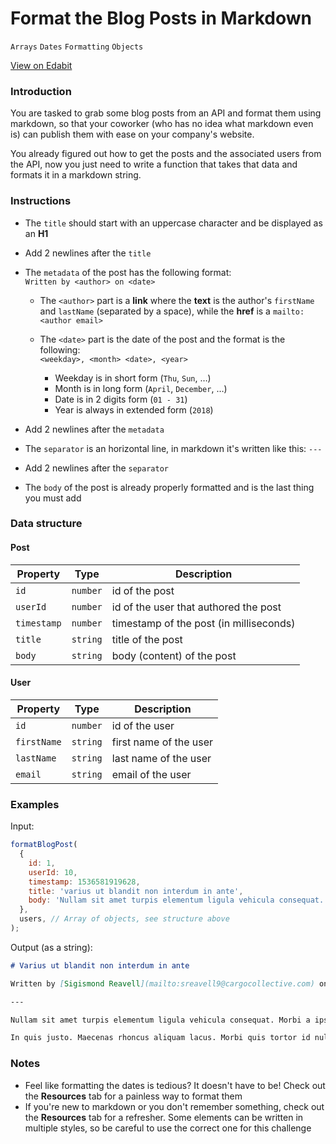 # Format the Blog Posts in Markdown

`Arrays` `Dates` `Formatting` `Objects`

[View on Edabit](https://edabit.com/challenge/MASwNDXR7dSii2QuS)

### Introduction

You are tasked to grab some blog posts from an API and format them using markdown, so that your coworker (who has no idea what markdown even is) can publish them with ease on your company's website.

You already figured out how to get the posts and the associated users from the API, now you just need to write a function that takes that data and formats it in a markdown string.

### Instructions

- The `title` should start with an uppercase character and be displayed as an **H1**

- Add 2 newlines after the `title`

- The `metadata` of the post has the following format:  
  `Written by <author> on <date>`

  - The `<author>` part is a **link** where the **text** is the author's `firstName` and `lastName` (separated by a space), while the **href** is a `mailto:<author email>`

  - The `<date>` part is the date of the post and the format is the following:  
    `<weekday>, <month> <date>, <year>`

    - Weekday is in short form (`Thu`, `Sun`, …)
    - Month is in long form (`April`, `December`, …)
    - Date is in 2 digits form (`01 - 31`)
    - Year is always in extended form (`2018`)

- Add 2 newlines after the `metadata`

- The `separator` is an horizontal line, in markdown it's written like this: `---`

- Add 2 newlines after the `separator`

- The `body` of the post is already properly formatted and is the last thing you must add

### Data structure

#### Post

| Property    | Type     | Description                             |
| ----------- | -------- | --------------------------------------- |
| `id`        | `number` | id of the post                          |
| `userId`    | `number` | id of the user that authored the post   |
| `timestamp` | `number` | timestamp of the post (in milliseconds) |
| `title`     | `string` | title of the post                       |
| `body`      | `string` | body (content) of the post              |

#### User

| Property    | Type     | Description            |
| ----------- | -------- | ---------------------- |
| `id`        | `number` | id of the user         |
| `firstName` | `string` | first name of the user |
| `lastName`  | `string` | last name of the user  |
| `email`     | `string` | email of the user      |

### Examples

Input:

```js
formatBlogPost(
  {
    id: 1,
    userId: 10,
    timestamp: 1536581919628,
    title: 'varius ut blandit non interdum in ante',
    body: 'Nullam sit amet turpis elementum ligula vehicula consequat. Morbi a ipsum. Integer a nibh.\n\nIn quis justo. Maecenas rhoncus aliquam lacus. Morbi quis tortor id nulla ultrices aliquet.',
  },
  users, // Array of objects, see structure above
);
```

Output (as a string):

```md
# Varius ut blandit non interdum in ante

Written by [Sigismond Reavell](mailto:sreavell9@cargocollective.com) on Mon, September 10, 2018

---

Nullam sit amet turpis elementum ligula vehicula consequat. Morbi a ipsum. Integer a nibh.

In quis justo. Maecenas rhoncus aliquam lacus. Morbi quis tortor id nulla ultrices aliquet.
```

### Notes

- Feel like formatting the dates is tedious? It doesn't have to be! Check out the **Resources** tab for a painless way to format them
- If you're new to markdown or you don't remember something, check out the **Resources** tab for a refresher. Some elements can be written in multiple styles, so be careful to use the correct one for this challenge
